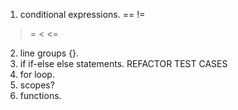 <!-- up next: all if else related ast -->
1. conditional expressions.
  == 
  !=
  >
  >=
  <
  <=
2. line groups {}.
3. if if-else else statements.
REFACTOR
TEST CASES
4. for loop.
5. scopes?
6. functions.